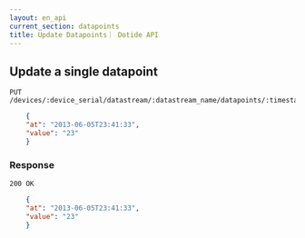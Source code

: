 ```yaml
---
layout: en_api
current_section: datapoints
title: Update Datapoints｜ Dotide API
---
```


## Update a single datapoint

    PUT /devices/:device_serial/datastream/:datastream_name/datapoints/:timestamp

```json
    {
    "at": "2013-06-05T23:41:33",
    "value": "23"
    }
```

### Response

    200 OK

```json
    {
    "at": "2013-06-05T23:41:33",
    "value": "23"
    }
```
